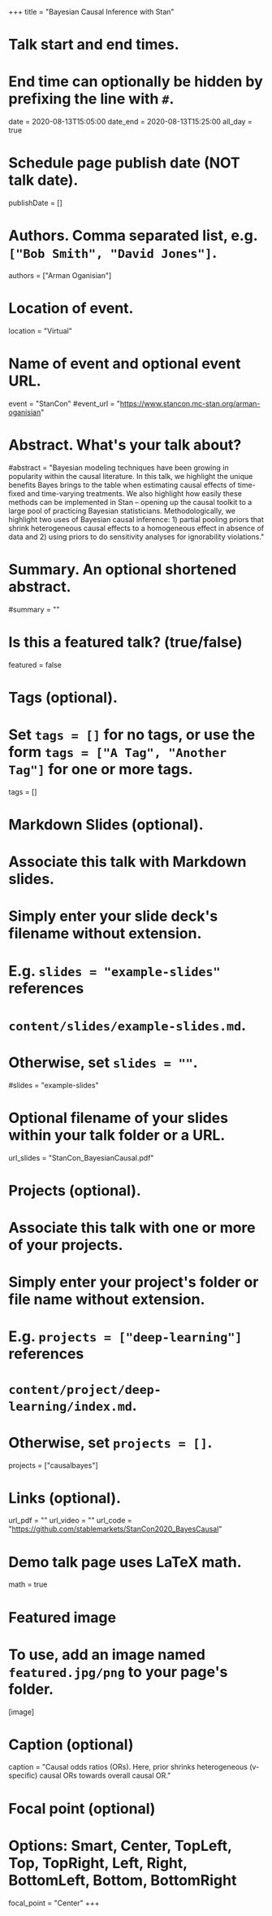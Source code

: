 +++
title = "Bayesian Causal Inference with Stan"

# Talk start and end times.
#   End time can optionally be hidden by prefixing the line with `#`.
date = 2020-08-13T15:05:00
date_end = 2020-08-13T15:25:00
all_day = true

# Schedule page publish date (NOT talk date).
publishDate = []

# Authors. Comma separated list, e.g. `["Bob Smith", "David Jones"]`.
authors = ["Arman Oganisian"]

# Location of event.
location = "Virtual"

# Name of event and optional event URL.
event = "StanCon"
#event_url = "https://www.stancon.mc-stan.org/arman-oganisian"

# Abstract. What's your talk about?
#abstract = "Bayesian modeling techniques have been growing in popularity within the causal literature. In this talk, we highlight the unique benefits Bayes brings to the table when estimating causal effects of time-fixed and time-varying treatments. We also highlight how easily these methods can be implemented in Stan – opening up the causal toolkit to a large pool of practicing Bayesian statisticians. Methodologically, we highlight two uses of Bayesian causal inference: 1) partial pooling priors that shrink heterogeneous causal effects to a homogeneous effect in absence of data and 2) using priors to do sensitivity analyses for ignorability violations."

# Summary. An optional shortened abstract.
#summary = ""

# Is this a featured talk? (true/false)
featured = false

# Tags (optional).
#   Set `tags = []` for no tags, or use the form `tags = ["A Tag", "Another Tag"]` for one or more tags.
tags = []

# Markdown Slides (optional).
#   Associate this talk with Markdown slides.
#   Simply enter your slide deck's filename without extension.
#   E.g. `slides = "example-slides"` references 
#   `content/slides/example-slides.md`.
#   Otherwise, set `slides = ""`.
#slides = "example-slides"

# Optional filename of your slides within your talk folder or a URL.
url_slides = "StanCon_BayesianCausal.pdf"

# Projects (optional).
#   Associate this talk with one or more of your projects.
#   Simply enter your project's folder or file name without extension.
#   E.g. `projects = ["deep-learning"]` references 
#   `content/project/deep-learning/index.md`.
#   Otherwise, set `projects = []`.
projects = ["causalbayes"]

# Links (optional).
url_pdf = ""
url_video = ""
url_code = "https://github.com/stablemarkets/StanCon2020_BayesCausal"

# Demo talk page uses LaTeX math.
math = true

# Featured image
# To use, add an image named `featured.jpg/png` to your page's folder. 
[image]
  # Caption (optional)
  caption = "Causal odds ratios (ORs). Here, prior shrinks heterogeneous (v-specific) causal ORs towards overall causal OR."

  # Focal point (optional)
  # Options: Smart, Center, TopLeft, Top, TopRight, Left, Right, BottomLeft, Bottom, BottomRight
  focal_point = "Center"
+++

